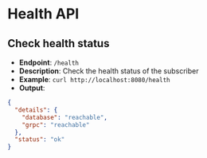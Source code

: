 # Health API

## Check health status

- **Endpoint**: `/health`
- **Description**: Check the health status of the subscriber
- **Example**: `curl http://localhost:8080/health`
- **Output**:

```json
{
  "details": {
    "database": "reachable",
    "grpc": "reachable"
  },
  "status": "ok"
}
```
